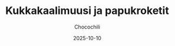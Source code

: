 ---
title: "Kukkakaalimuusi ja papukroketit"
image: "https://vegaanibotti.lauravuo.me/2025/10/2025-10-10_small.png"
date: 2025-10-10
receipt_url: "https://chocochili.net/2013/02/kukkakaalimuusi-ja-papukroketit/"
author: "Chocochili"
---